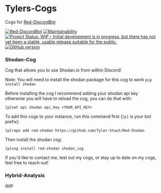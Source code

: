 # Tylers-Cogs

Cogs for [Red-DiscordBot](https://github.com/Cog-Creators/Red-DiscordBot/releases)

[![Red-DiscordBot](https://img.shields.io/badge/red--discordbot-v3-red)](https://github.com/Cog-Creators/Red-DiscordBot/releases)
[![Maintainability](https://api.codeclimate.com/v1/badges/820b4bff02139f5ccb37/maintainability)](https://codeclimate.com/github/Tyler-Staut/Tylers-Cogs/maintainability)
[![Project Status: WIP – Initial development is in progress, but there has not yet been a stable, usable release suitable for the public.](https://www.repostatus.org/badges/latest/wip.svg)](https://www.repostatus.org/#wip)
[![GitHub version](https://badge.fury.io/gh/Tyler-Staut%2FTylers-Cogs.svg)](https://badge.fury.io/gh/Tyler-Staut%2FTylers-Cogs)


### Shodan-Cog

Cog that allows you to use Shodan.io from within Discord!

Note: You will need to install the shodan package for this cog to work `pip install shodan`

Before installing the cog I recommend adding your shodan api key otherwise you will have to reload the cog, you can do that with:

```
[p]set api shodan api_key <YOUR_API_KEY>
```

To add this cogs to your instance, run this command first (`[p]` is your bot prefix):

```
[p]repo add red-shodan https://github.com/Tyler-Staut/Red-Shodan
```

Then install the shodan cog:

```
[p]cog install red-shodan shodan_cog
```

If you'd like to contact me, test out my cogs, or stay up to date on my cogs, feel free to reach out!


### Hybrid-Analysis

WIP
